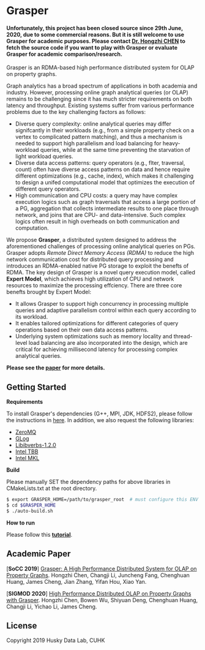 # Grasper

#### Unfortunately, this project has been closed source since 29th June, 2020, due to some commercial reasons. But it is still welcome to use Grasper for academic purposes. Please contact [Dr. Hongzhi CHEN](https://yaobaiwei.github.io/) to fetch the source code if you want to play with Grasper or evaluate Grasper for academic comparison/research.

Grasper is an RDMA-based high performance distributed system for OLAP on property graphs.

Graph analytics has a broad spectrum of applications in both academia and industry. However, processing online graph analytical queries (or OLAP) remains to be challenging since it has much stricter requirements on both latency and throughput. Existing systems suffer from various performance problems due to the key challenging factors as follows:
- Diverse query complexity: online analytical queries may differ signifcantly in their workloads (e.g., from a simple property check on a vertex to complicated pattern matching), and thus a mechanism is needed to support high parallelism and load balancing for heavy-workload queries, while at the same time preventing the starvation of light workload queries. 
- Diverse data access patterns: query operators (e.g., flter, traversal, count) often have diverse access patterns on data and hence require different optimizations (e.g., cache, index), which makes it challenging to design a unifed computational model that optimizes the execution of different query operators.
- High communication and CPU costs: a query may have complex execution logics such as graph traversals that access a large portion of a PG, aggregation that collects intermediate results to one place through network, and joins that are CPU- and data-intensive. Such complex logics often result in high overheads on both communication and computation.

We propose **Grasper**, a distributed system designed to address the aforementioned challenges of processing online analytical queries on PGs. Grasper adopts *Remote Direct Memory Access (RDMA)* to reduce the high network communication cost for distributed query processing and introduces an RDMA-enabled native PG storage to exploit the benefts of RDMA. The key design of Grasper is a novel query execution model, called **Expert Model**, which achieves high utilization of CPU and network resources to maximize the processing
effciency. There are three core benefts brought by Expert Model:
- It allows Grasper to support high concurrency in processing multiple queries and adaptive parallelism control within each query
according to its workload.
- It enables tailored optimizations for different categories of query operations based on their own data
access patterns.
- Underlying system optimizations such as memory locality and thread-level load balancing are also incorporated into the design, which are critical for achieving millisecond latency for processing complex analytical queries.

**Please see the [paper](docs/Grasper_SoCC19.pdf) for more details.**

## Getting Started

**Requirements**

To install Grasper's dependencies (G++, MPI, JDK, HDFS2), please follow the instructions in [here](http://www.cse.cuhk.edu.hk/systems/gminer/deploy.html).
In addition, we also request the following libraries:
* [ZeroMQ](https://zeromq.org/download/)
* [GLog](https://github.com/google/glog)
* [Libibverbs-1.2.0](https://git.kernel.org/pub/scm/libs/infiniband/libibverbs.git)
* [Intel TBB](https://github.com/intel/tbb)
* [Intel MKL](https://software.intel.com/en-us/articles/intelr-mkl-and-c-template-libraries)

**Build**

Please manually SET the dependency paths for above libraries in CMakeLists.txt at the root directory.

```bash
$ export GRASPER_HOME=/path/to/grasper_root  # must configure this ENV
$ cd $GRASPER_HOME
$ ./auto-build.sh
```
**How to run**

Please follow this [**tutorial**](docs/Tutorial.md).


## Academic Paper

[**SoCC 2019**] [Grasper: A High Performance Distributed System for OLAP on Property Graphs](docs/Grasper_SoCC19.pdf). Hongzhi Chen, Changji Li, Juncheng Fang, Chenghuan Huang, James Cheng, Jian Zhang, Yifan Hou, Xiao Yan.

[**SIGMOD 2020**] [High Performance Distributed OLAP on Property Graphs with Grasper](docs/Grasper_SIGMOD20.pdf). Hongzhi Chen, Bowen Wu, Shiyuan Deng, Chenghuan Huang, Changji Li, Yichao Li, James Cheng.

## License

Copyright 2019 Husky Data Lab, CUHK

